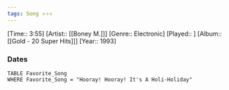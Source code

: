 ```yaml
---
tags: Song ⭐⭐⭐ 
---
```

[Time:: 3:55]
[Artist:: [[Boney M.]]]
[Genre:: Electronic]
[Played:: ]
[Album:: [[Gold - 20 Super Hits]]]
[Year:: 1993]
### Dates
````dataview
TABLE Favorite_Song
WHERE Favorite_Song = "Hooray! Hooray! It's A Holi-Holiday"
````
